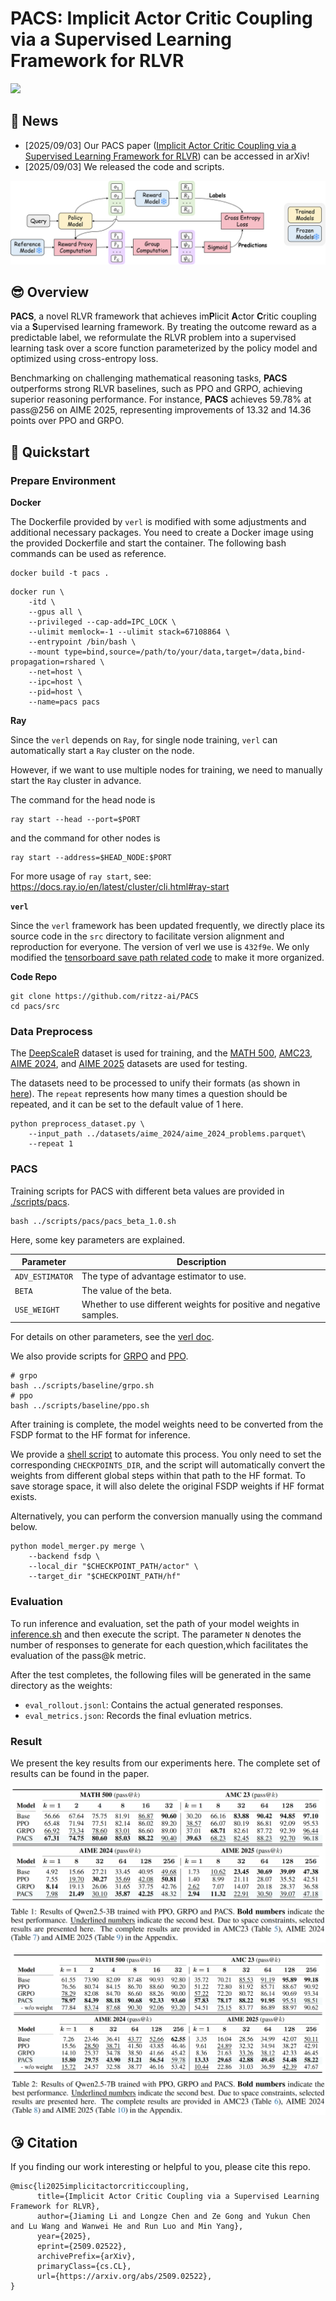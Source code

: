 # PACS: Implicit Actor Critic Coupling via a Supervised Learning Framework for RLVR

<a href='https://arxiv.org/abs/2509.02522'><img src='https://img.shields.io/badge/Arxiv-Paper-red'></a>

## 🤩 News

- [2025/09/03] Our PACS paper ([Implicit Actor Critic Coupling via a Supervised Learning Framework for RLVR](https://arxiv.org/abs/2509.02522)) can be accessed in arXiv!
- [2025/09/03] We released the code and scripts.


![Method](images/pacs.png)

## 😎 Overview

**PACS**, a novel RLVR framework that achieves im**P**licit **A**ctor **C**ritic coupling via a **S**upervised learning framework. By treating the outcome reward as a predictable label, we reformulate the RLVR problem into a supervised learning task over a score function parameterized by the policy model and optimized using cross-entropy loss.

Benchmarking on challenging mathematical reasoning tasks, **PACS** outperforms strong RLVR baselines, such as PPO and GRPO, achieving superior reasoning performance. For instance, **PACS** achieves 59.78% at pass@256 on AIME 2025, representing improvements of 13.32 and 14.36 points over PPO and GRPO.

## 🧐 Quickstart

### Prepare Environment

**Docker**

The Dockerfile provided by `verl` is modified with some adjustments and additional necessary packages.
You need to create a Docker image using the provided Dockerfile and start the container. The following bash commands can be used as reference.

```shell
docker build -t pacs .
```

```shell
docker run \
    -itd \
    --gpus all \
    --privileged --cap-add=IPC_LOCK \
    --ulimit memlock=-1 --ulimit stack=67108864 \
    --entrypoint /bin/bash \
    --mount type=bind,source=/path/to/your/data,target=/data,bind-propagation=rshared \
    --net=host \
    --ipc=host \
    --pid=host \
    --name=pacs pacs
```

**Ray**

Since the `verl` depends on `Ray`, for single node training, `verl` can automatically start a `Ray` cluster on the node.

However, if we want to use multiple nodes for training, we need to manually start the `Ray` cluster in advance.

The command for the head node is

```shell
ray start --head --port=$PORT
```

and the command for other nodes is

```shell
ray start --address=$HEAD_NODE:$PORT
```

For more usage of `ray start`, see: https://docs.ray.io/en/latest/cluster/cli.html#ray-start

**`verl`**

Since the `verl` framework has been updated frequently, we directly place its source code in the `src` directory to facilitate version alignment and reproduction for everyone. The version of verl we use is `432f9e`. We only modified the [tensorboard save path related code](https://github.com/volcengine/verl/commit/5d54876b481bb82072a8032d11c100d05d432fd0) to make it more organized.

**Code Repo**

```shell
git clone https://github.com/ritzz-ai/PACS
cd pacs/src
```

### Data Preprocess

The [DeepScaleR](https://huggingface.co/datasets/agentica-org/DeepScaleR-Preview-Dataset) dataset is used for training, and the [MATH 500](https://huggingface.co/datasets/HuggingFaceH4/MATH-500), [AMC23](https://huggingface.co/datasets/zwhe99/amc23), [AIME 2024](https://huggingface.co/datasets/Maxwell-Jia/AIME_2024), and [AIME 2025](https://huggingface.co/datasets/yentinglin/aime_2025) datasets are used for testing.

The datasets need to be processed to unify their formats (as shown in [here](./scripts/preprocess_dataset.sh)). The `repeat` represents how many times a question should be repeated, and it can be set to the default value of 1 here.

```shell
python preprocess_dataset.py \
    --input_path ../datasets/aime_2024/aime_2024_problems.parquet\
    --repeat 1
```

### PACS

Training scripts for PACS with different beta values are provided in [./scripts/pacs](./scripts/pacs).

```shell
bash ../scripts/pacs/pacs_beta_1.0.sh
```

Here, some key parameters are explained.

| Parameter       | Description                                                         |
| --------------- | ------------------------------------------------------------------- |
| `ADV_ESTIMATOR` | The type of advantage estimator to use.                             |
| `BETA`          | The value of the beta.                                              |
| `USE_WEIGHT`    | Whether to use different weights for positive and negative samples. |

For details on other parameters, see the [verl doc](https://verl.readthedocs.io/en/latest/examples/config.html).

We also provide scripts for [GRPO](./scripts/baseline/grpo.sh) and [PPO](./scripts/baseline/ppo.sh).

```shell
# grpo
bash ../scripts/baseline/grpo.sh
# ppo
bash ../scripts/baseline/ppo.sh
```

After training is complete, the model weights need to be converted from the FSDP format to the HF format for inference.

We provide a [shell script](./scripts/model_merge.sh) to automate this process. You only need to set the corresponding `CHECKPOINTS_DIR`, and the script will automatically convert the weights from different global steps within that path to the HF format. To save storage space, it will also delete the original FSDP weights if HF format exists.

Alternatively, you can perform the conversion manually using the command below.

```shell
python model_merger.py merge \
    --backend fsdp \
    --local_dir "$CHECKPOINT_PATH/actor" \
    --target_dir "$CHECKPOINT_PATH/hf"
```

### Evaluation

To run inference and evaluation, set the path of your model weights in [inference.sh](./scripts/inference.sh) and then execute the script. The parameter `N` denotes the number of responses to generate for each question,which facilitates the evaluation of the pass@k metric.

After the test completes, the following files will be generated in the same directory as the weights:

- `eval_rollout.jsonl`: Contains the actual generated responses.
- `eval_metrics.json`: Records the final evluation metrics.

### Result

We present the key results from our experiments here. The complete set of results can be found in the paper.

![Qwen2.5-3B](/images/Qwen2.5-3B.png)

![Qwen2.5-7B](/images/Qwen2.5-7B.png)

## 😘 Citation

If you finding our work interesting or helpful to you, please cite this repo.

```plain
@misc{li2025implicitactorcriticcoupling,
      title={Implicit Actor Critic Coupling via a Supervised Learning Framework for RLVR}, 
      author={Jiaming Li and Longze Chen and Ze Gong and Yukun Chen and Lu Wang and Wanwei He and Run Luo and Min Yang},
      year={2025},
      eprint={2509.02522},
      archivePrefix={arXiv},
      primaryClass={cs.CL},
      url={https://arxiv.org/abs/2509.02522}, 
}
```
